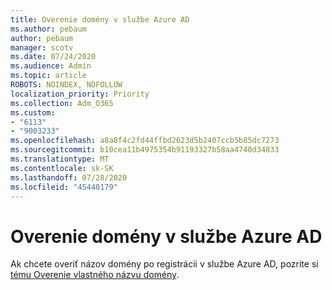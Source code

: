 ```yaml
---
title: Overenie domény v službe Azure AD
ms.author: pebaum
author: pebaum
manager: scotv
ms.date: 07/24/2020
ms.audience: Admin
ms.topic: article
ROBOTS: NOINDEX, NOFOLLOW
localization_priority: Priority
ms.collection: Adm_O365
ms.custom:
- "6113"
- "9003233"
ms.openlocfilehash: a8a8f4c2fd44ffbd2623d5b2407ccb5b85dc7273
ms.sourcegitcommit: b10cea11b4975354b91193327b58aa4740d34833
ms.translationtype: MT
ms.contentlocale: sk-SK
ms.lasthandoff: 07/28/2020
ms.locfileid: "45440179"
---
```

# <a name="verify-your-domain-in-azure-ad"></a>Overenie domény v službe Azure AD

Ak chcete overiť názov domény po registrácii v službe Azure AD, pozrite si [tému Overenie vlastného názvu domény](https://docs.microsoft.com/azure/active-directory/fundamentals/add-custom-domain#verify-your-custom-domain-name).
